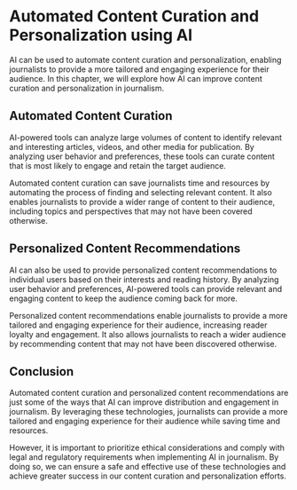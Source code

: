 Automated Content Curation and Personalization using AI
=================================================================================================================

AI can be used to automate content curation and personalization, enabling journalists to provide a more tailored and engaging experience for their audience. In this chapter, we will explore how AI can improve content curation and personalization in journalism.

Automated Content Curation
--------------------------

AI-powered tools can analyze large volumes of content to identify relevant and interesting articles, videos, and other media for publication. By analyzing user behavior and preferences, these tools can curate content that is most likely to engage and retain the target audience.

Automated content curation can save journalists time and resources by automating the process of finding and selecting relevant content. It also enables journalists to provide a wider range of content to their audience, including topics and perspectives that may not have been covered otherwise.

Personalized Content Recommendations
------------------------------------

AI can also be used to provide personalized content recommendations to individual users based on their interests and reading history. By analyzing user behavior and preferences, AI-powered tools can provide relevant and engaging content to keep the audience coming back for more.

Personalized content recommendations enable journalists to provide a more tailored and engaging experience for their audience, increasing reader loyalty and engagement. It also allows journalists to reach a wider audience by recommending content that may not have been discovered otherwise.

Conclusion
----------

Automated content curation and personalized content recommendations are just some of the ways that AI can improve distribution and engagement in journalism. By leveraging these technologies, journalists can provide a more tailored and engaging experience for their audience while saving time and resources.

However, it is important to prioritize ethical considerations and comply with legal and regulatory requirements when implementing AI in journalism. By doing so, we can ensure a safe and effective use of these technologies and achieve greater success in our content curation and personalization efforts.


